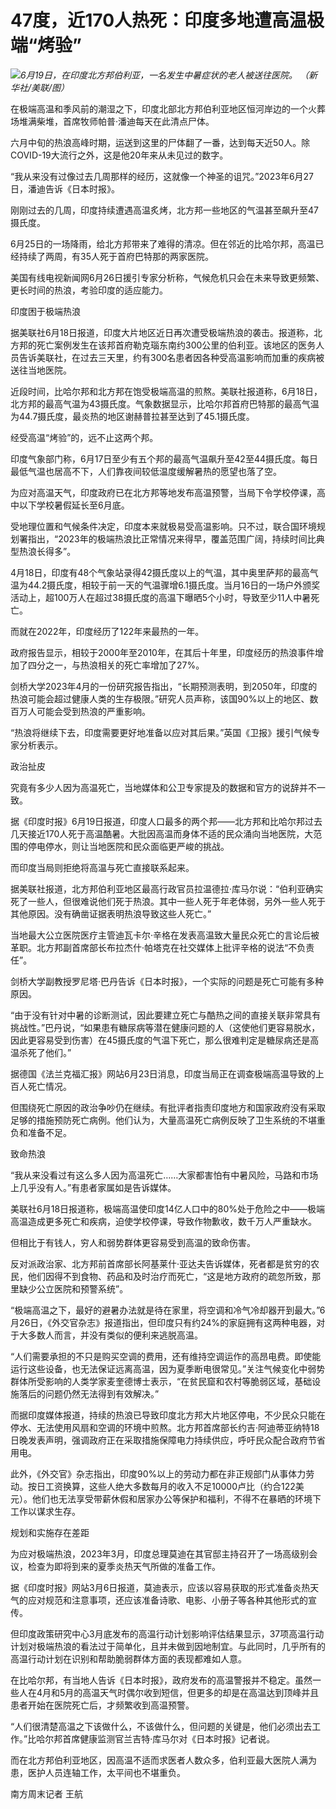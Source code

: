 

# 47度，近170人热死：印度多地遭高温极端“烤验”

![](https://inews.gtimg.com/om_bt/OIklFMbhWDDg8wBb1mjFpM46xg1kwiBiTeYlwrhtN-QIEAA/1000)_6月19日，在印度北方邦伯利亚，一名发生中暑症状的老人被送往医院。 （新华社/美联/图）_

在极端高温和季风前的潮湿之下，印度北部北方邦伯利亚地区恒河岸边的一个火葬场堆满柴堆，首席牧师帕普·潘迪每天在此清点尸体。

六月中旬的热浪高峰时期，运送到这里的尸体翻了一番，达到每天近50人。除COVID-19大流行之外，这是他20年来从未见过的数字。

“我从来没有过像过去几周那样的经历，这就像一个神圣的诅咒。”2023年6月27日，潘迪告诉《日本时报》。

刚刚过去的几周，印度持续遭遇高温炙烤，北方邦一些地区的气温甚至飙升至47摄氏度。

6月25日的一场降雨，给北方邦带来了难得的清凉。但在邻近的比哈尔邦，高温已经持续了两周，有35人死于首府巴特那的两家医院。

美国有线电视新闻网6月26日援引专家分析称，气候危机只会在未来导致更频繁、更长时间的热浪，考验印度的适应能力。

印度困于极端热浪

据美联社6月18日报道，印度大片地区近日再次遭受极端热浪的袭击。报道称，北方邦的死亡案例发生在该邦首府勒克瑙东南约300公里的伯利亚。该地区的医务人员告诉美联社，在过去三天里，约有300名患者因各种受高温影响而加重的疾病被送往当地医院。

近段时间，比哈尔邦和北方邦在饱受极端高温的煎熬。美联社报道称，6月18日，北方邦的最高气温为43摄氏度。气象数据显示，比哈尔邦首府巴特那的最高气温为44.7摄氏度，最炎热的地区谢赫普拉甚至达到了45.1摄氏度。

经受高温“烤验”的，远不止这两个邦。

印度气象部门称，6月17日至少有五个邦的最高气温飙升至42至44摄氏度。每日最低气温也居高不下，人们靠夜间较低温度缓解暑热的愿望也落了空。

为应对高温天气，印度政府已在北方邦等地发布高温预警，当局下令学校停课，高中以下学校暑假延长至6月底。

受地理位置和气候条件决定，印度本来就极易受高温影响。只不过，联合国环境规划署指出，“2023年的极端热浪比正常情况来得早，覆盖范围广阔，持续时间比典型热浪长得多”。

4月18日，印度有48个气象站录得42摄氏度以上的气温，其中奥里萨邦的最高气温为44.2摄氏度，相较于前一天的气温骤增6.1摄氏度。当月16日的一场户外颁奖活动上，超100万人在超过38摄氏度的高温下曝晒5个小时，导致至少11人中暑死亡。

而就在2022年，印度经历了122年来最热的一年。

政府报告显示，相较于2000年至2010年，在其后十年里，印度经历的热浪事件增加了四分之一，与热浪相关的死亡率增加了27%。

剑桥大学2023年4月的一份研究报告指出，“长期预测表明，到2050年，印度的热浪可能会超过健康人类的生存极限。”研究人员声称，该国90%以上的地区、数百万人可能会受到热浪的严重影响。

“热浪将继续下去，印度需要更好地准备以应对其后果。”英国《卫报》援引气候专家分析表示。

政治扯皮

究竟有多少人因为高温死亡，当地媒体和公卫专家提及的数据和官方的说辞并不一致。

据《印度时报》6月19日报道，印度人口最多的两个邦——北方邦和比哈尔邦过去几天接近170人死于高温酷暑。大批因高温而身体不适的民众涌向当地医院，大范围的停电停水，则让当地医院和民众面临更严峻的挑战。

而印度当局则拒绝将高温与死亡直接联系起来。

据美联社报道，北方邦伯利亚地区最高行政官员拉温德拉·库马尔说：“伯利亚确实死了一些人，但很难说他们死于热浪。其中一些人死于年老体弱，另外一些人死于其他原因。没有确凿证据表明热浪导致这些人死亡。”

当地最大公立医院医疗主管迪瓦卡尔·辛格在发表高温致大量民众死亡的言论后被革职。北方邦副首席部长布拉杰什·帕塔克在社交媒体上批评辛格的说法“不负责任”。

剑桥大学副教授罗尼塔·巴丹告诉《日本时报》，一个实际的问题是死亡可能有多种原因。

“由于没有针对中暑的诊断测试，因此要建立死亡与酷热之间的直接关联非常具有挑战性。”巴丹说，“如果患有糖尿病等潜在健康问题的人（这使他们更容易脱水，因此更容易受到伤害）在45摄氏度的气温下死亡，那么很难判定是糖尿病还是高温杀死了他们。”

据德国《法兰克福汇报》网站6月23日消息，印度当局正在调查极端高温导致的上百人死亡情况。

但围绕死亡原因的政治争吵仍在继续。有批评者指责印度地方和国家政府没有采取足够的措施预防死亡病例。他们认为，大量高温死亡病例反映了卫生系统的不堪重负和准备不足。

致命热浪

“我从来没看过有这么多人因为高温死亡……大家都害怕有中暑风险，马路和市场上几乎没有人。”有患者家属如是告诉媒体。

美联社6月18日报道称，极端高温使印度14亿人口中的80%处于危险之中——极端高温造成更多死亡和疾病，迫使学校停课，导致作物歉收，数千万人严重缺水。

但相比于有钱人，穷人和弱势群体更容易受到高温的致命伤害。

反对派政治家、北方邦前首席部长阿基莱什·亚达夫告诉媒体，死者都是贫穷的农民，他们因得不到食物、药品和及时治疗而死亡，“这是地方政府的疏忽所致，那里缺少公立医院和预警系统”。

“极端高温之下，最好的避暑办法就是待在家里，将空调和冷气冷却器开到最大。”6月26日，《外交官杂志》报道指出，但印度只有约24%的家庭拥有这两种电器，对于大多数人而言，并没有类似的便利来逃脱高温。

“人们需要承担的不只是购买空调的费用，还有维持空调运作的高昂电费。即使能运行这些设备，也无法保证远离高温，因为夏季断电很常见。”关注气候变化中弱势群体所受影响的人类学家麦奎德博士表示，“在贫民窟和农村等脆弱区域，基础设施落后的问题仍然无法得到有效解决。”

而据印度媒体报道，持续的热浪已导致印度北方邦大片地区停电，不少民众只能在停水、无法使用风扇和空调的环境中煎熬。北方邦首席部长约吉·阿迪蒂亚纳特18日晚发表声明，强调政府正在采取措施保障电力持续供应，呼吁民众配合政府节省用电。

此外，《外交官》杂志指出，印度90%以上的劳动力都在非正规部门从事体力劳动。按日工资换算，这些人绝大多数每月的收入不足10000卢比（约合122美元）。他们也无法享受带薪休假和居家办公等保护和福利，不得不在暴晒的环境下工作以谋求生存。

规划和实施存在差距

为应对极端热浪，2023年3月，印度总理莫迪在其官邸主持召开了一场高级别会议，检查为即将到来的夏季炎热天气所做的准备工作。

据《印度时报》网站3月6日报道，莫迪表示，应该以容易获取的形式准备炎热天气的应对规范和注意事项，还应该准备诗歌、电影、小册子等各种其他形式的宣传。

但印度政策研究中心3月底发布的高温行动计划影响评估结果显示，37项高温行动计划对极端热浪的看法过于简单化，且并未做到因地制宜。与此同时，几乎所有的高温行动计划在识别和帮助脆弱群体方面的表现都难如人意。

在比哈尔邦，有当地人告诉《日本时报》，政府发布的高温警报并不稳定。虽然一些人在4月和5月的高温天气时偶尔收到短信，但更多的却是在高温达到顶峰并且患者开始在医院死亡后，才频繁收到高温预警。

“人们很清楚高温之下该做什么，不该做什么，但问题的关键是，他们必须出去工作。”比哈尔邦首席健康监测官兰吉特·库马尔对《日本时报》记者说。

而在北方邦伯利亚地区，因高温不适而求医者人数众多，伯利亚最大医院人满为患，医护人员连轴工作，太平间也不堪重负。

南方周末记者 王航


